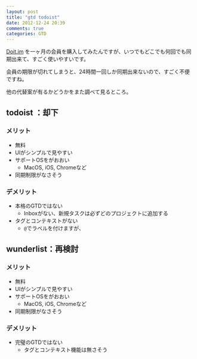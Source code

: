 ```yaml
---
layout: post
title: "gtd todoist"
date: 2012-12-24 20:39
comments: true
categories: GTD
---
```


[Doit.im](doit.im) を一ヶ月の会員を購入してみたんですが、いつでもどこでも何回でも同期出来て、すごく使いやすいです。

会員の期限が切れてしまうと、24時間一回しか同期出来ないので、すごく不便ですね。

他の代替案が有るかどうかをまた調べて見るところ。

## todoist ：却下
### メリット
- 無料
- UIがシンプルで見やすい
- サポートOSをがおおい
    - MacOS, iOS, Chromeなど
- 同期制限がなさそう

### デメリット
- 本格のGTDではない
    - Inboxがない、新規タスクは必ずどのプロジェクトに追加する
- タグとコンテキストがない
    - `@`でラベルを付けますが、

## wunderlist：再検討
### メリット
- 無料
- UIがシンプルで見やすい
- サポートOSをがおおい
    - MacOS, iOS, Chromeなど
- 同期制限がなさそう

### デメリット
- 完璧のGTDではない
    - タグとコンテキスト機能は無さそう

